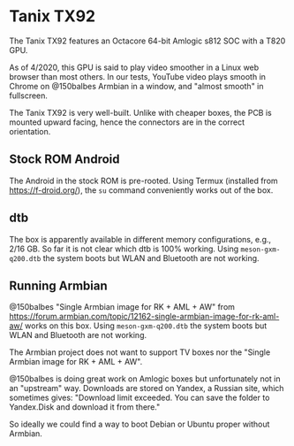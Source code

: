# Tanix TX92

The Tanix TX92 features an Octacore 64-bit Amlogic s812 SOC with a T820 GPU. 

As of 4/2020, this GPU is said to play video smoother in a Linux web browser than most others. In our tests, YouTube video plays smooth in Chrome on @150balbes Armbian in a window, and "almost smooth" in fullscreen.

The Tanix TX92 is very well-built. Unlike with cheaper boxes, the PCB is mounted upward facing, hence the connectors are in the correct orientation.

## Stock ROM Android

The Android in the stock ROM is pre-rooted. Using Termux (installed from https://f-droid.org/), the `su` command conveniently works out of the box.

## dtb

The box is apparently available in different memory configurations, e.g., 2/16 GB. So far it is not clear which dtb is 100% working. Using `meson-gxm-q200.dtb` the system boots but WLAN and Bluetooth are not working.

## Running Armbian

@150balbes "Single Armbian image for RK + AML + AW" from https://forum.armbian.com/topic/12162-single-armbian-image-for-rk-aml-aw/ works on this box. Using `meson-gxm-q200.dtb` the system boots but WLAN and Bluetooth are not working.

The Armbian project does not want to support TV boxes nor the "Single Armbian image for RK + AML + AW".

@150balbes is doing great work on Amlogic boxes but unfortunately not in an "upstream" way. Downloads are stored on Yandex, a Russian site, which sometimes gives: "Download limit exceeded. You can save the folder to Yandex.Disk and download it from there."

So ideally we could find a way to boot Debian or Ubuntu proper without Armbian.
